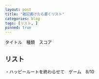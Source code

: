 ```yaml
---
layout: post
title: "雑記書けたら書くリスト"
categories: blog
tags: [リスト, ]
pinned: true
---
```


タイトル　種類　スコア

## リスト

・ハッピールートを終わらせて　ゲーム　8/10
